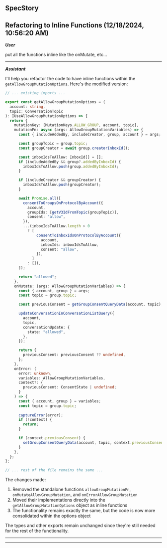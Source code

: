 ## SpecStory

## Refactoring to Inline Functions (12/18/2024, 10:56:20 AM)

_**User**_

put all the functions inline like the onMutate, etc... 

---

_**Assistant**_

I'll help you refactor the code to have inline functions within the `getAllowGroupMutationOptions`. Here's the modified version:

```typescript:queries/useAllowGroupMutation.ts
// ... existing imports ...

export const getAllowGroupMutationOptions = (
  account: string,
  topic: ConversationTopic
): IUseAllowGroupMutationOptions => {
  return {
    mutationKey: [MutationKeys.ALLOW_GROUP, account, topic],
    mutationFn: async (args: AllowGroupMutationVariables) => {
      const { includeAddedBy, includeCreator, group, account } = args;

      const groupTopic = group.topic;
      const groupCreator = await group.creatorInboxId();

      const inboxIdsToAllow: InboxId[] = [];
      if (includeAddedBy && group?.addedByInboxId) {
        inboxIdsToAllow.push(group.addedByInboxId);
      }

      if (includeCreator && groupCreator) {
        inboxIdsToAllow.push(groupCreator);
      }

      await Promise.all([
        consentToGroupsOnProtocolByAccount({
          account,
          groupIds: [getV3IdFromTopic(groupTopic)],
          consent: "allow",
        }),
        ...(inboxIdsToAllow.length > 0
          ? [
              consentToInboxIdsOnProtocolByAccount({
                account,
                inboxIds: inboxIdsToAllow,
                consent: "allow",
              }),
            ]
          : []),
      ]);

      return "allowed";
    },
    onMutate: (args: AllowGroupMutationVariables) => {
      const { account, group } = args;
      const topic = group.topic;

      const previousConsent = getGroupConsentQueryData(account, topic);

      updateConversationInConversationListQuery({
        account,
        topic,
        conversationUpdate: {
          state: "allowed",
        },
      });

      return {
        previousConsent: previousConsent ?? undefined,
      };
    },
    onError: (
      error: unknown,
      variables: AllowGroupMutationVariables,
      context?: {
        previousConsent: ConsentState | undefined;
      }
    ) => {
      const { account, group } = variables;
      const topic = group.topic;
      
      captureError(error);
      if (!context) {
        return;
      }

      if (context.previousConsent) {
        setGroupConsentQueryData(account, topic, context.previousConsent);
      }
    },
  };
};

// ... rest of the file remains the same ...
```

The changes made:
1. Removed the standalone functions `allowGroupMutationFn`, `onMutateAllowGroupMutation`, and `onErrorAllowGroupMutation`
2. Moved their implementations directly into the `getAllowGroupMutationOptions` object as inline functions
3. The functionality remains exactly the same, but the code is now more consolidated within the options object

The types and other exports remain unchanged since they're still needed for the rest of the functionality.

---



---

